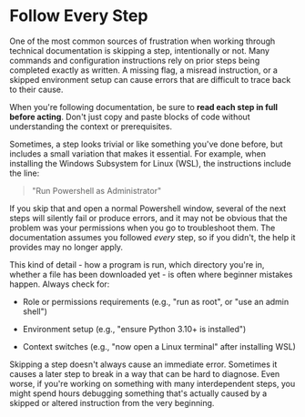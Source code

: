 # Follow Every Step
One of the most common sources of frustration when working through technical documentation is skipping a step, intentionally or not. Many commands and configuration instructions rely on prior steps being completed exactly as written. A missing flag, a misread instruction, or a skipped environment setup can cause errors that are difficult to trace back to their cause.

When you're following documentation, be sure to **read each step in full before acting**. Don't just copy and paste blocks of code without understanding the context or prerequisites.

Sometimes, a step looks trivial or like something you've done before, but includes a small variation that makes it essential. For example, when installing the Windows Subsystem for Linux (WSL), the instructions include the line:

> "Run Powershell as Administrator"

If you skip that and open a normal Powershell window, several of the next steps will silently fail or produce errors, and it may not be obvious that the problem was your permissions when you go to troubleshoot them. The documentation assumes you followed *every* step, so if you didn't, the help it provides may no longer apply. 

This kind of detail - how a program is run, which directory you're in, whether a file has been downloaded yet - is often where beginner mistakes happen. Always check for:

* Role or permissions requirements (e.g., "run as root", or "use an admin shell")

* Environment setup (e.g., "ensure Python 3.10+ is installed")

* Context switches (e.g., "now open a Linux terminal" after installing WSL)

Skipping a step doesn't always cause an immediate error. Sometimes it causes a later step to break in a way that can be hard to diagnose. Even worse, if you're working on something with many interdependent steps, you might spend hours debugging something that's actually caused by a skipped or altered instruction from the very beginning.